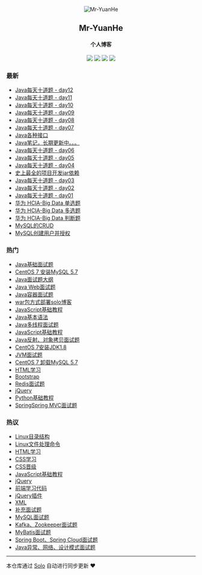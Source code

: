<p align="center"><img alt="Mr-YuanHe" src="https://img.hacpai.com/avatar/1557558140040_1568594630932.jpeg?imageView2/1/w/256/h/256/interlace/0/q/100&timestamp=1571386900257"></p><h2 align="center">
Mr-YuanHe
</h2>

<h4 align="center">个人博客</h4>
<p align="center"><a title="Mr-YuanHe" target="_blank" href="https://github.com/Mr-Yuanhe/solo-blog"><img src="https://img.shields.io/github/last-commit/Mr-Yuanhe/solo-blog.svg?style=flat-square&color=FF9900"></a>
<a title="GitHub repo size in bytes" target="_blank" href="https://github.com/Mr-Yuanhe/solo-blog"><img src="https://img.shields.io/github/repo-size/Mr-Yuanhe/solo-blog.svg?style=flat-square"></a>
<a title="Solo Version" target="_blank" href="https://github.com/b3log/solo/releases"><img src="https://img.shields.io/badge/solo-3.6.4-f1e05a.svg?style=flat-square&color=blueviolet"></a>
<a title="Hits" target="_blank" href="https://github.com/b3log/hits"><img src="https://hits.b3log.org/Mr-Yuanhe/solo-blog.svg"></a></p>

### 最新

* [Java每天十道题 - day12](http://www.yuanheweb.com/articles/2019/11/19/1574142344773.html)
* [Java每天十道题 - day11](http://www.yuanheweb.com/articles/2019/11/15/1573796595273.html)
* [Java每天十道题 - day10](http://www.yuanheweb.com/articles/2019/11/14/1573745954174.html)
* [Java每天十道题 - day09](http://www.yuanheweb.com/articles/2019/11/13/1573624201947.html)
* [Java每天十道题 - day08](http://www.yuanheweb.com/articles/2019/11/12/1573537600267.html)
* [Java每天十道题 - day07](http://www.yuanheweb.com/articles/2019/11/11/1573451381102.html)
* [Java各种接口](http://www.yuanheweb.com/articles/2019/11/10/1573383071777.html)
* [Java笔记，长期更新中。。。](http://www.yuanheweb.com/articles/2019/11/10/1573372763794.html)
* [Java每天十道题 - day06](http://www.yuanheweb.com/articles/2019/11/08/1573192263548.html)
* [Java每天十道题 - day05](http://www.yuanheweb.com/articles/2019/11/07/1573130081367.html)
* [Java每天十道题 - day04](http://www.yuanheweb.com/articles/2019/11/06/1573034428639.html)
* [史上最全的项目开发jar依赖](http://www.yuanheweb.com/articles/2019/11/06/1573023979715.html)
* [Java每天十道题 - day03](http://www.yuanheweb.com/articles/2019/11/05/1572933061054.html)
* [Java每天十道题 - day02](http://www.yuanheweb.com/articles/2019/11/04/1572867006098.html)
* [Java每天十道题 - day01](http://www.yuanheweb.com/articles/2019/11/03/1572777896478.html)
* [华为 HCIA-Big Data 单选题](http://www.yuanheweb.com/articles/2019/11/01/1572569616402.html)
* [华为 HCIA-Big Data 多选题](http://www.yuanheweb.com/articles/2019/10/31/1572499122477.html)
* [华为 HCIA-Big Data 判断题](http://www.yuanheweb.com/articles/2019/10/31/1572489747535.html)
* [MySQL的CRUD](http://www.yuanheweb.com/articles/2019/10/25/1572018542775.html)
* [MySQL创建用户并授权](http://www.yuanheweb.com/articles/2019/10/25/1572017996312.html)

### 热门

* [Java基础面试题](http://www.yuanheweb.com/articles/2019/10/17/1571301586496.html)
* [CentOS 7 安装MySQL 5.7](http://www.yuanheweb.com/articles/2019/09/16/1568611730681.html)
* [Java面试题大纲](http://www.yuanheweb.com/articles/2019/10/17/1571301954596.html)
* [Java Web面试题](http://www.yuanheweb.com/articles/2019/10/17/1571301214596.html)
* [Java容器面试题](http://www.yuanheweb.com/articles/2019/10/17/1571301552726.html)
* [war包方式部署solo博客](http://www.yuanheweb.com/articles/2019/09/21/1568995728707.html)
* [JavaScript基础教程](http://www.yuanheweb.com/articles/2019/09/17/1568719612924.html)
* [Java基本语法](http://www.yuanheweb.com/articles/2019/09/15/1568531187918.html)
* [Java多线程面试题](http://www.yuanheweb.com/articles/2019/10/17/1571301513531.html)
* [JavaScript基础教程](http://www.yuanheweb.com/articles/2019/09/17/1568719908797.html)
* [Java反射、对象拷贝面试题](http://www.yuanheweb.com/articles/2019/10/17/1571301251387.html)
* [CentOS 7安装JDK1.8 ](http://www.yuanheweb.com/articles/2019/09/20/1568989171576.html)
* [JVM面试题](http://www.yuanheweb.com/articles/2019/10/17/1571300060790.html)
* [CentOS 7 卸载MySQL 5.7](http://www.yuanheweb.com/articles/2019/09/16/1568616652854.html)
* [HTML学习](http://www.yuanheweb.com/articles/2019/09/17/1568652644765.html)
* [Bootstrap](http://www.yuanheweb.com/articles/2019/09/24/1569320819776.html)
* [Redis面试题](http://www.yuanheweb.com/articles/2019/10/17/1571300148246.html)
* [jQuery](http://www.yuanheweb.com/articles/2019/09/18/1568813221540.html)
* [Python基础教程](http://www.yuanheweb.com/articles/2019/09/19/1568875782008.html)
* [SpringSpring MVC面试题](http://www.yuanheweb.com/articles/2019/10/17/1571301078556.html)

### 热议

* [Linux目录结构](http://www.yuanheweb.com/articles/2019/09/15/1568540856966.html)
* [Linux文件处理命令](http://www.yuanheweb.com/articles/2019/09/15/1568547117311.html)
* [HTML学习](http://www.yuanheweb.com/articles/2019/09/17/1568651293523.html)
* [CSS学习](http://www.yuanheweb.com/articles/2019/09/17/1568651723977.html)
* [CSS晋级](http://www.yuanheweb.com/articles/2019/09/17/1568652160688.html)
* [JavaScript基础教程](http://www.yuanheweb.com/articles/2019/09/18/1568812155818.html)
* [jQuery](http://www.yuanheweb.com/articles/2019/09/18/1568813407846.html)
* [前端学习代码](http://www.yuanheweb.com/articles/2019/09/18/1568818883145.html)
* [jQuery插件](http://www.yuanheweb.com/articles/2019/09/24/1569318733397.html)
* [XML](http://www.yuanheweb.com/articles/2019/09/26/1569511697360.html)
* [补充面试题](http://www.yuanheweb.com/articles/2019/10/17/1571299896461.html)
* [MySQL面试题](http://www.yuanheweb.com/articles/2019/10/17/1571300601470.html)
* [Kafka、Zookeeper面试题](http://www.yuanheweb.com/articles/2019/10/17/1571300692656.html)
* [MyBatis面试题](http://www.yuanheweb.com/articles/2019/10/17/1571300971624.html)
* [Spring Boot、Spring Cloud面试题](http://www.yuanheweb.com/articles/2019/10/17/1571301027506.html)
* [Java异常、网络、设计模式面试题](http://www.yuanheweb.com/articles/2019/10/17/1571301158697.html)

---

本仓库通过 [Solo](https://github.com/b3log/solo) 自动进行同步更新 ❤️ 